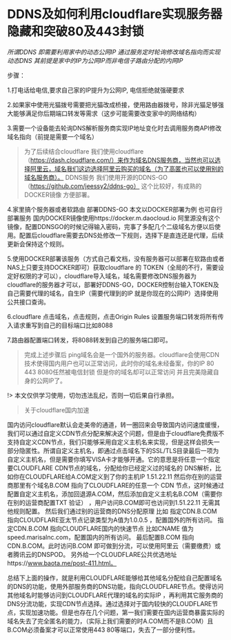 # DDNS及如何利用cloudflare实现服务器隐藏和突破80及443封锁

*所谓DDNS 即需要利用家中的动态公网IP 通过服务定时轮询修改域名指向而实现动态DNS 其前提是家中的IP为公网IP而非电信子路由分配的内网IP*

步骤：

1.打电话给电信,要求自己家的IP提升为公网IP, 电信拒绝就强硬要求

2.如果家中使用光猫拨号需要把光猫改成桥接，使用路由器拨号，除非光猫足够强大能够满足你后期端口转发等需求（这步可能需要改变家中的网络结构）

3.需要一个设备能去轮询DNS解析服务商实现IP地址变化时去调用服务商API修改域名指向（前提是需要一个域名）

> 为了后续结合cloudflare 我们使用cloudflare（https://dash.cloudflare.com/）来作为域名DNS服务商，当然也可以选择阿里云，域名我们这边选择阿里云购买的域名（为了高匿也可以使用别的域名服务商）。
DDNS服务 我们使用开源的DDNS-GO（https://github.com/jeessy2/ddns-go） 这个比较好，有成熟的DOCKER镜像 方便部署。

4.家里搞个服务器或者软路由 部署DDNS-GO 本文以DOCKER部署为例 也可自行部署服务 国内DOCKER镜像使用https://docker.m.daocloud.io 阿里源没有这个镜像，配置DDNSGO的时候记得输入密码，完事了多配几个二级域名方便以后使用。配置后cloudflare需要去DNS处修改一下规则，选择下是直连还是代理，后续更新会保持这个规则。

5.使用DOCKER部署该服务（方式自己看文档，没有服务器可以部署在软路由或者NAS上只要支持DOCKER即可）获取cloudflare 的 TOKEN（全局的不行，需要设定好权限的才可以），cloudflare导入域名，域名需要修改DNS服务器为cloudflare的服务器才可以，部署好DDNS-GO，DOCKER控制台输入TOKEN及自己需要代理的域名，自生IP（需要代理到的IP 就是你现在的公网IP）选择使用公共接口查询。

6.cloudflare 点击域名，点击规则，点击Origin Rules 设置服务端口转发将所有传入请求重写到自己的目标端口比如8088

7.路由器配置端口转发，将8088转发到自己的服务端口即可。

> 完成上述步骤后 ping域名会是一个国外的服务器。cloudflare会使用CDN技术使得国内用户也可以正常访问，此时你的域名未经备案，你的IP 80 443 8080任然被电信封锁 但是你的域名却可以正常访问 并且完美隐藏自身的公网IP了。

!> 本文仅供学习使用，切勿违法乱纪，否则一切后果自行承担。

>关于cloudflare国内加速

国内访问cloudflare默认会走美帝的通道，转一圈回来会导致国内访问速度缓慢，我们可以通过自定义CDN节点分配来解决这个问题，但是由于cloudflare免费版不支持自定义CDN节点，我们只能够采用自定义主机名来实现，但是这样会损失一部分隐匿性。所谓自定义主机名，即通过点击域名下的SSL/TLS目录最后一项为自定义主机名，但是需要你填写VISA卡才能够开通。它的意思是将任意一个指定要CLOUDFLARE CDN节点的域名，分配给你已经定义过的域名的 DNS解析，比如你在CLOUDFLARE给A.COM定义到了你的主机IP 1.51.22.11 然后你在别的运营商那里有个域名B.COM 指向了CLOUDFLARE的任意一个 CDN 节点，这时候通过配置自定义主机名，添加回退源A.COM，然后添加自定义主机名B.COM（需要你在别的运营商配置TXT 验证） ，用户访问B.COM即可也访问到1.51.22.11  无需其他规则配置。 然后我们通过别的运营商的DNS分配原理  比如 指定CDN.B.COM 指向CLOUDFLARE亚太节点记录类型为A值为1.0.0.5 ，配置国外的所有访问。 指定CDN.B.COM 指向CLOUDFLARE国内的快速节点 比如CNAME 值为speed.marisalnc.com，配置国内的所有访问。 最后配置B.COM 指向 CDN.B.COM。此时访问B.COM 即可做到分流，可以使用阿里云（需要缴费）或者腾讯云的DNSPOD。
另外给一个CLOUDFLARE公共优选地址https://www.baota.me/post-411.html。

总结下上面的操作，就是利用CLOUDFLARE能够给其他域名分配给自己配置域名的DNS的功能，使用外部服务商的DNS功能，指向CLOUDFLARE节点。使得访问其他域名时能够访问到CLOUDFLARE代理的域名的实际IP ，再利用其它服务商的DNS分流功能，实现CDN节点选择。通过选择对于国内较快的CLOUDFLARE节点，实现加速功能。但是也存在几个问题，第一我们需要在国内运营商暴露实际的域名失去了完全匿名的能力，（实际上我们需要的时A.COM而不是B.COM）且B.COM必须备案才可以正常使用443 80等端口，失去了一部分便利性。